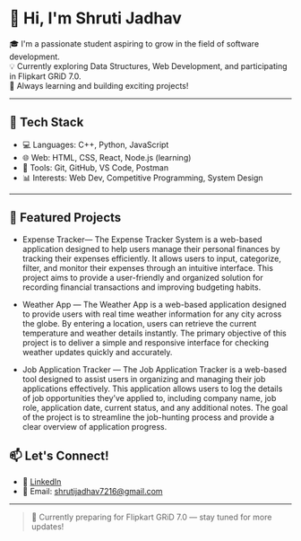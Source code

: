 # 👋 Hi, I'm Shruti Jadhav

🎓 I'm a passionate student aspiring to grow in the field of software development.  
💡 Currently exploring Data Structures, Web Development, and participating in Flipkart GRiD 7.0.  
🌱 Always learning and building exciting projects!

---

## 🔧 Tech Stack

- 💻 Languages: C++, Python, JavaScript
- 🌐 Web: HTML, CSS, React, Node.js (learning)
- 🧰 Tools: Git, GitHub, VS Code, Postman
- 📊 Interests: Web Dev, Competitive Programming, System Design

---

## 📂 Featured Projects

- Expense Tracker—
  The Expense Tracker System is a web-based application designed to help users 
  manage their personal finances by tracking their expenses efficiently. It allows 
  users to input, categorize, filter, and monitor their expenses through an intuitive 
  interface. This project aims to provide a user-friendly and organized solution for 
  recording financial transactions and improving budgeting habits.

- Weather App —
  The Weather App is a web-based application designed to provide users with real
  time weather information for any city across the globe. By entering a location, 
  users can retrieve the current temperature and weather details instantly. The 
  primary objective of this project is to deliver a simple and responsive interface 
  for checking weather updates quickly and accurately. 

-  Job Application Tracker —
  The Job Application Tracker is a web-based tool designed to assist users in 
  organizing and managing their job applications effectively. This application 
  allows users to log the details of job opportunities they’ve applied to, including 
  company name, job role, application date, current status, and any additional notes. 
  The goal of the project is to streamline the job-hunting process and provide a clear 
  overview of application progress.
## 📫 Let's Connect!

- 🔗 [LinkedIn](www.linkedin.com/in/shruti-jadhav-2b9870289)  
- 📧 Email: shrutijadhav7216@gmail.com

---

> 💪 Currently preparing for Flipkart GRiD 7.0 — stay tuned for more updates!
